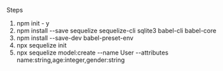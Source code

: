 Steps

1. npm init - y
2. npm install --save sequelize sequelize-cli sqlite3 babel-cli babel-core
3. npm install --save-dev babel-preset-env
4. npx sequelize init
5. npx sequelize model:create --name User --attributes name:string,age:integer,gender:string



